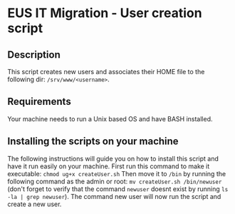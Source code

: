 # EUS IT Migration - User creation script

## Description
This script creates new users and associates their HOME file to the following dir: `/srv/www/<username>`.

## Requirements
Your machine needs to run a Unix based OS and have BASH installed.

## Installing the scripts on your machine

The following instructions will guide you on how to install this script and have it run easily on your machine.
First run this command to make it executable: `chmod ug+x createUser.sh`
Then move it to  `/bin` by running the following command as the admin or root: `mv createUser.sh /bin/newuser` (don't forget to verify that the command `newuser` doesnt exist by running `ls -la | grep newuser`). The command new user will now run the script and create a new user. 
